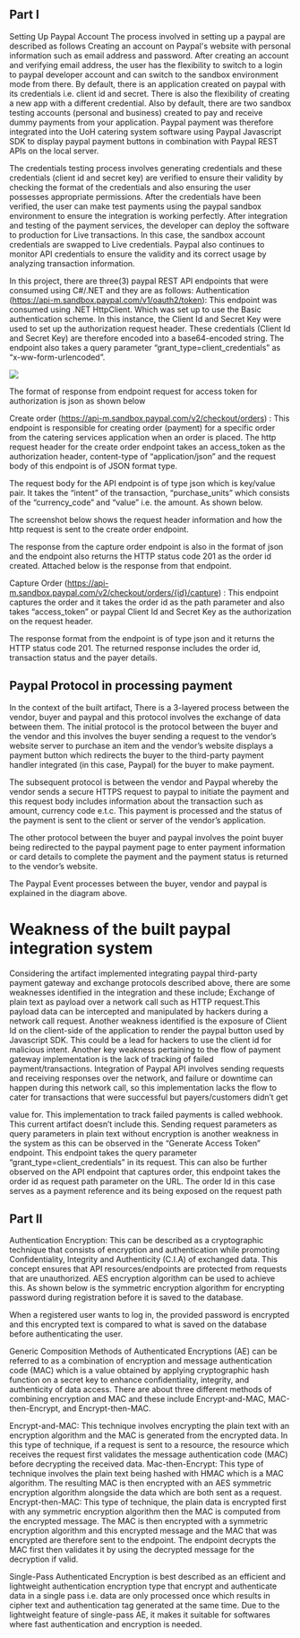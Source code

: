 ## Part I
Setting Up Paypal Account
The process involved in setting up a paypal are described as follows
Creating an account on Paypal's website with personal information such as email address and password.
After creating an account and verifying email address, the user has the flexibility to switch to a login to paypal developer account and can switch to the sandbox environment mode from there.
By default, there is an application created on paypal with its credentials i.e. client id and secret. There is also the flexibility of creating a new app with a different credential.
Also by default, there are two sandbox testing accounts (personal and business) created to pay and receive dummy payments from your application.
Paypal payment was therefore integrated into the UoH catering system software using Paypal Javascript SDK to display paypal payment buttons in combination with Paypal REST APIs on the local server.


The credentials testing process involves generating credentials and these credentials (client id and secret key) are verified to ensure their validity by checking the format of the credentials and also ensuring the user possesses appropriate permissions. After the credentials have been verified, the user can make test payments using the paypal sandbox environment to ensure the integration is working perfectly.
After integration and testing of the payment services, the developer can deploy the software to production for Live transactions. In this case, the sandbox account credentials are swapped to Live credentials.
Paypal also continues to monitor API credentials to ensure the validity and its correct usage by analyzing transaction information.

In this project, there are three(3) paypal REST API endpoints that were consumed using C#/.NET and they are as follows:
Authentication (https://api-m.sandbox.paypal.com/v1/oauth2/token): This endpoint was consumed using .NET HttpClient. Which was set up to use the Basic authentication scheme. In this instance, the Client Id and Secret Key were used to set up the authorization request header. These credentials (Client Id and Secret Key) are therefore encoded into a base64-encoded string. The endpoint also takes a query parameter “grant_type=client_credentials” as “x-ww-form-urlencoded”.

![](UoHCateringServices/wwwroot/assets/1)


The format of response from endpoint request for access token for authorization is json as shown below



Create order (https://api-m.sandbox.paypal.com/v2/checkout/orders) : This endpoint is responsible for creating order (payment) for a specific order from the catering services application when an order is placed. The http request header for the create order endpoint takes an access_token as the authorization header, content-type of “application/json” and the request body of this endpoint is of JSON format type.

The request body for the API endpoint is of type json which is key/value pair. It takes the “intent” of the transaction, “purchase_units” which consists of the “currency_code” and “value” i.e. the amount. As shown below.





The screenshot below shows the request header information and how the http request is sent to the create order endpoint.


The response from the capture order endpoint is also in the format of json and the endpoint also returns the HTTP status code 201 as the order id created. Attached below is the response from that endpoint.



Capture Order (https://api-m.sandbox.paypal.com/v2/checkout/orders/{id}/capture) : This endpoint captures the order and it takes the order id as the path parameter and also takes “access_token” or paypal Client Id and Secret Key as the authorization on the request header.


The response format from the endpoint is of type json and it returns the HTTP status code
201. The returned response includes the order id, transaction status and the payer details.




## Paypal Protocol in processing payment
In the context of the built artifact, There is a 3-layered process between the vendor, buyer and paypal and this protocol involves the exchange of data between them. The initial protocol is the protocol between the buyer and the vendor and this involves the buyer sending a request to the vendor’s website server to purchase an item and the vendor’s website displays a payment button which redirects the buyer to the third-party payment handler integrated (in this case, Paypal) for the buyer to make payment.

The subsequent protocol is between the vendor and Paypal whereby the vendor sends a secure HTTPS request to paypal to initiate the payment and this request body includes information about the transaction such as amount, currency code e.t.c. This payment is processed and the status of the payment is sent to the client or server of the vendor’s application.

The other protocol between the buyer and paypal involves the point buyer being redirected to the paypal payment page to enter payment information or card details to complete the payment and the payment status is returned to the vendor’s website.



The Paypal Event processes between the buyer, vendor and paypal is explained in the diagram above.


# Weakness of the built paypal integration system

Considering the artifact implemented integrating paypal third-party payment gateway and exchange protocols described above, there are some weaknesses identified in the integration and these include;
Exchange of plain text as payload over a network call such as HTTP request.This payload data can be intercepted and manipulated by hackers during a network call request.
Another weakness identified is the exposure of Client Id on the client-side of the application to render the paypal button used by Javascript SDK. This could be a lead for hackers to use the client id for malicious intent.
Another key weakness pertaining to the flow of payment gateway implementation is the lack of tracking of failed payment/transactions. Integration of Paypal API involves sending requests and receiving responses over the network, and failure or downtime can happen during this network call, so this implementation lacks the flow to cater for transactions that were successful but payers/customers didn’t get

value for. This implementation to track failed payments is called webhook. This current artifact doesn’t include this.
Sending request parameters as query parameters in plain text without encryption is another weakness in the system as this can be observed in the “Generate Access Token” endpoint. This endpoint takes the query parameter “grant_type=client_credentials” in its request.
This can also be further observed on the API endpoint that captures order, this endpoint takes the order id as request path parameter on the URL. The order Id in this case serves as a payment reference and its being exposed on the request path


## Part II

Authentication Encryption: This can be described as a cryptographic technique that consists of encryption and authentication while promoting Confidentiality, Integrity and Authenticity (C.I.A) of exchanged data. This concept ensures that API resources/endpoints are protected from requests that are unauthorized. AES encryption algorithm can be used to achieve this. As shown below is the symmetric encryption algorithm for encrypting password during registration before it is saved to the database.


When a registered user wants to log in, the provided password is encrypted and this encrypted text is compared to what is saved on the database before authenticating the user.

Generic Composition Methods of Authenticated Encryptions (AE) can be referred to as a combination of encryption and message authentication code (MAC) which is a value obtained by applying cryptographic hash function on a secret key to enhance confidentiality, integrity, and authenticity of data access. There are about three different methods of combining encryption and MAC and these include Encrypt-and-MAC, MAC-then-Encrypt, and Encrypt-then-MAC.

Encrypt-and-MAC: This technique involves encrypting the plain text with an encryption algorithm and the MAC is generated from the encrypted data. In this type of technique, if a request is sent to a resource, the resource which receives the request first validates the message authentication code (MAC) before decrypting the received data.
Mac-then-Encrypt: This type of technique involves the plain text being hashed with HMAC which is a MAC algorithm. The resulting MAC is then encrypted with an AES symmetric encryption algorithm alongside the data which are both sent as a request.
Encrypt-then-MAC: This type of technique, the plain data is encrypted first with any symmetric encryption algorithm then the MAC is computed from the encrypted message. The MAC is then encrypted with a symmetric encryption algorithm and this encrypted message and the MAC that was encrypted are therefore sent to the endpoint. The endpoint decrypts the MAC first then validates it by using the decrypted message for the decryption if valid.




Single-Pass Authenticated Encryption is best described as an efficient and lightweight authentication encryption type that encrypt and authenticate data in a single pass i.e. data are only processed once which results in cipher text and authentication tag generated at the same time. Due to the lightweight feature of single-pass AE, it makes it suitable for softwares where fast authentication and encryption is needed.
